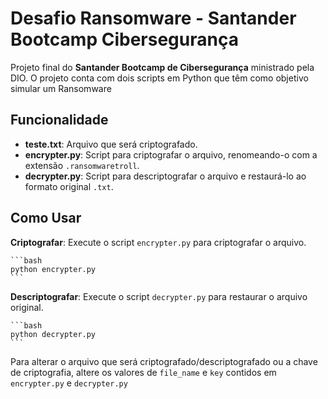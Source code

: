 # Desafio Ransomware - Santander Bootcamp Cibersegurança

Projeto final do **Santander Bootcamp de Cibersegurança** ministrado pela DIO. O projeto conta com dois scripts em Python que têm como objetivo simular um Ransomware

## Funcionalidade

- **teste.txt**: Arquivo que será criptografado.
- **encrypter.py**: Script para criptografar o arquivo, renomeando-o com a extensão `.ransomwaretroll`.
- **decrypter.py**: Script para descriptografar o arquivo e restaurá-lo ao formato original `.txt`.

## Como Usar

**Criptografar**: Execute o script `encrypter.py` para criptografar o arquivo.

    ```bash
    python encrypter.py
    ```

**Descriptografar**: Execute o script `decrypter.py` para restaurar o arquivo original.

    ```bash
    python decrypter.py
    ```
Para alterar o arquivo que será criptografado/descriptografado ou a chave de criptografia, altere os valores de `file_name` e `key` contidos em `encrypter.py` e `decrypter.py`